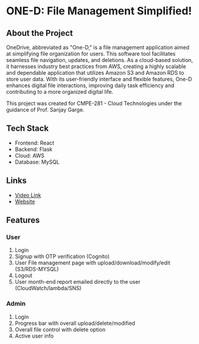 # ONE-D: File Management Simplified!

## About the Project
OneDrive, abbreviated as "One-D," is a file management application aimed at simplifying file organization for users. This software tool facilitates seamless file navigation, updates, and deletions. As a cloud-based solution, it harnesses industry best practices from AWS, creating a highly scalable and dependable application that utilizes Amazon S3 and Amazon RDS to store user data. With its user-friendly interface and flexible features, One-D enhances digital file interactions, improving daily task efficiency and contributing to a more organized digital life.

This project was created for CMPE-281 - Cloud Technologies under the guidance of Prof. Sanjay Garge.

## Tech Stack
- Frontend: React
- Backend: Flask
- Cloud: AWS
- Database: MySQL

## Links
- [Video Link](https://youtu.be/5bL3pkgA6N4)
- [Website](https://one-d.cloud)

## Features
### User
1. Login
2. Signup with OTP verification (Cognito)
3. User File management page with upload/download/modify/edit (S3/RDS-MYSQL)
4. Logout
5. User month-end report emailed directly to the user (CloudWatch/lambda/SNS)

### Admin
1. Login
2. Progress bar with overall upload/delete/modified
3. Overall file control with delete option
4. Active user info
